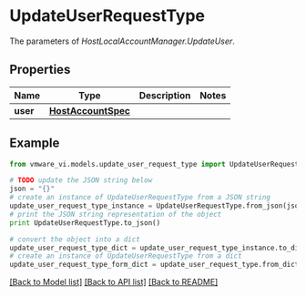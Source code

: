 # UpdateUserRequestType

The parameters of *HostLocalAccountManager.UpdateUser*. 

## Properties
Name | Type | Description | Notes
------------ | ------------- | ------------- | -------------
**user** | [**HostAccountSpec**](HostAccountSpec.md) |  | 

## Example

```python
from vmware_vi.models.update_user_request_type import UpdateUserRequestType

# TODO update the JSON string below
json = "{}"
# create an instance of UpdateUserRequestType from a JSON string
update_user_request_type_instance = UpdateUserRequestType.from_json(json)
# print the JSON string representation of the object
print UpdateUserRequestType.to_json()

# convert the object into a dict
update_user_request_type_dict = update_user_request_type_instance.to_dict()
# create an instance of UpdateUserRequestType from a dict
update_user_request_type_form_dict = update_user_request_type.from_dict(update_user_request_type_dict)
```
[[Back to Model list]](../README.md#documentation-for-models) [[Back to API list]](../README.md#documentation-for-api-endpoints) [[Back to README]](../README.md)


